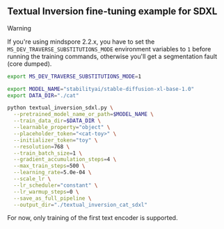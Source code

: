 ## Textual Inversion fine-tuning example for SDXL

> [!WARNING]
> If you're using mindspore 2.2.x, you have to set the `MS_DEV_TRAVERSE_SUBSTITUTIONS_MODE` environment variables to `1` before running the training commands,
> otherwise you'll get a segmentation fault (core dumped).
> ```bash
> export MS_DEV_TRAVERSE_SUBSTITUTIONS_MODE=1
> ```

```bash
export MODEL_NAME="stabilityai/stable-diffusion-xl-base-1.0"
export DATA_DIR="./cat"

python textual_inversion_sdxl.py \
  --pretrained_model_name_or_path=$MODEL_NAME \
  --train_data_dir=$DATA_DIR \
  --learnable_property="object" \
  --placeholder_token="<cat-toy>" \
  --initializer_token="toy" \
  --resolution=768 \
  --train_batch_size=1 \
  --gradient_accumulation_steps=4 \
  --max_train_steps=500 \
  --learning_rate=5.0e-04 \
  --scale_lr \
  --lr_scheduler="constant" \
  --lr_warmup_steps=0 \
  --save_as_full_pipeline \
  --output_dir="./textual_inversion_cat_sdxl"
```

For now, only training of the first text encoder is supported.

